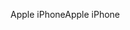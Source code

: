 <span data-ttu-id="48d0e-101">Apple iPhone</span><span class="sxs-lookup"><span data-stu-id="48d0e-101">Apple iPhone</span></span>